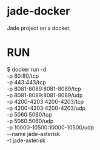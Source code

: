 # jade-docker
Jade project on a docker.

# RUN
$ docker run -d \
  -p 80:80/tcp \
  -p 443:443/tcp \
  -p 8081-8089:8081-8089/tcp \
  -p 8081-8089:8081-8089/udp \
  -p 4200-4203:4200-4203/tcp \
  -p 4200-4203:4200-4203/udp \
  -p 5060:5060/tcp \
  -p 5060:5060/udp \
  -p 10000-10500:10000-10500/udp \
  --name jade-asterisk \
  -t jade-asterisk


